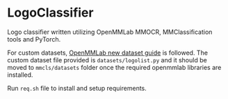 # LogoClassifier

Logo classifier written utilizing OpenMMLab MMOCR, MMClassification tools and PyTorch.

For custom datasets, [OpenMMLab new dataset guide](https://github.com/open-mmlab/mmclassification/blob/master/docs/tutorials/new_dataset.md)  is followed. The custom dataset file provided is `datasets/logolist.py` and it should be moved to `mmcls/datasets` folder once the required openmmlab libraries are installed.

Run `req.sh` file to install and setup requirements.
